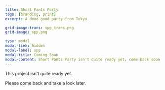 ```yaml
---
title: Short Pants Party
tags: [branding, print]
excerpt: A dead good party from Tokyo.

grid-image-trans: spp_trans.png
grid-image: spp.png

type: modal
modal-link: hidden
modal-label: spp
modal-title: Coming Soon
modal-content: Short Pants Party isn't quite ready yet, come back soon for an update.
---
```


This project isn't quite ready yet. 

Please come back and take a look later. 